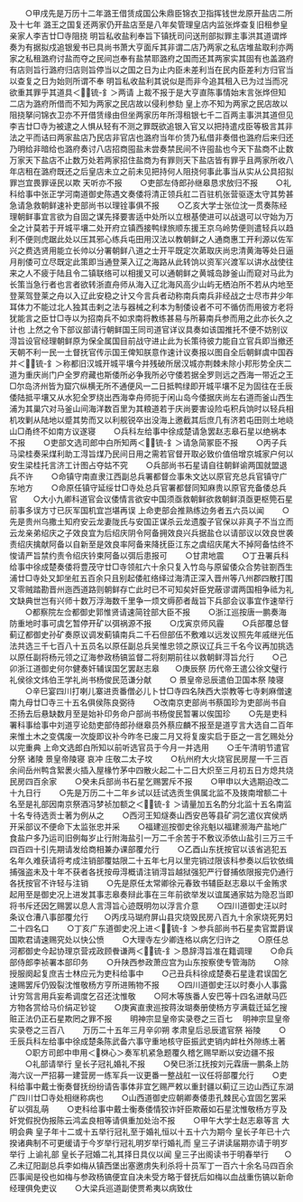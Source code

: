 <!-- { "loadSidebar": true } -->
　　○甲戌先是万历十二年潞王借赁成国公朱鼎臣锦衣卫指挥钱世龙原开盐店二所及十七年  潞王之国复还两家仍开盐店至是八年矣管理皇店内监张烨查复旧租参皇亲家人李吉廿□寺阻挠  明旨私收盐利奉旨下镇抚司问送刑部拟罪主事洪其道谓烨奏为有据拟戍追银爰书已具尚书萧大亨面斥其非谓二店乃两家之私店堆盐取利亦两家之私租潞府讨盐而夺之民间岂奉有盐禁耶潞府之国而还其两家实其固有也盖潞府有店则旨行潞府归店则旨停当以之国之日为止内臣未差利当在民内臣差利方归官当以查复之日为始则所谓不奉  明旨私收盐利其说似是而非今追其租入已为过当而况欲重其罪乎其道具＜锍-釒＞两请  上裁不报于是大亨直陈事情始末言张烨但知二店为潞府所借而不知为两家之民店故以侵利参劾  皇上亦不知为两家之民店故以阻挠拏问锦衣卫亦不开借赁缘由但坐两家历年所淂租银七千二百两主事洪其道但见李吉廿□寺为被逮之人惧从轻有不测之罪既欲追银入官又以把持遣戍臣等极言其非法之平而诘曰两家盐店乃民店非官店也潞府当年价赁乃私借非奏借也潞府后来归还乃明给非暗给也潞府奏讨八店招商囤盐未尝奏禁民间不许囤盐也今天下盐商不止数万家天下盐店不止数万处若两家招住盐商为有罪则天下盐店皆有罪乎且两家所收八年店租在潞府既还之后皇店未立之前未见把持何人阻挠何事此事当从实从公具招拟罪岂宜畏罪诬民以欺  天听亦不报
　　○吏部左侍郎孙继皋恳求放归不报
　　○礼科给事中张正学河南道御史陈遇文奏倭将清正领兵舡二百驻机张营驱逐太守其势甚急请急救朝鲜速补吏部尚书以理铨事俱不报
　　○乙亥大学士张位沈一贯奏陈经理朝鲜事宜言欲为自固之谋先择要害适中处所以立根基使进可以战退可以守始为万全之计莫若于开城平壤二处开府立镇西接鸭绿旅顺东援王京乌岭势便则遣轻兵以趋利不便则虎踞此处以压其邪心练兵屯田用汉法以教朝鲜之人通商惠工开利源以佐军兴之费选贤用能立长帅以分署朝鲜八道之士开平既定次苐取庆尚忠清黄海等处日逼月削倭可立尽既定此策即当通登莱入辽之海路从此转饷以资军兴渡军以讲水战使往来之人不疲于陆且令二镇联络可以相援又可以通朝鲜之黄城岛踄釜山而窥对马此为长策当急行者也言者欲转浙直舟师从海入辽北海风高少山屿无栖泊所不若从内地至登莱驾登莱之舟以入辽此安稳之计又今言兵者动称南兵南兵非经战之士尽市井少年耳体力不能过北人独其击剌之法与器械之利本为制倭设者不可不循仿而用彼方老将犹能言之臣廿□寺以为招南兵不如求南将教练甚易与所募南兵参而用之此亦长久之计也  上然之令下部议部请行朝鲜国王同司道官详议具奏如该国推托不便不妨别议淂旨设官经理朝鲜原为保全属国目前战守进止此为长策待彼力能自立官兵即当撤还天朝不利一民一土督抚官传示国王俾知朕意作速计议奏报以图自全后朝鲜虞中国吞并＜锍-釒＞称都旧汉城开城平壤今并残破所居汉城亦荆棘未除小邦形势全庆二道为重庆尚门户全罗府藏也斯倭所必争我所必守倭若据全罗则远之西海一带近之王□尔岛济州皆为窟穴纵横无所不通便风一二日抵鸭绿即开城平壤不足为固往在壬辰倭陆抵平壤又从水犯全罗绕出西海幸舟师扼于闲山岛今倭据庆尚左右道而釜山西生浦为其巢穴对马釜山间海洋数百里为其粮道若于庆尚要害设险屯积兵饷时以轻兵相机攻剿从陆地以蹙其势而又以利舰锐卒出没海上邀截其后庶几有济若屯田则土地峣山□甬终不如南方议遂寝
　　○兵科左给事中徐成楚请急罢赵志皋石星以绝祸本不报
　　○吏部文选司郎中白所知两＜锍-釒＞请急简冢臣不报
　　○丙子兵马梁桂奏采煤利助工淂旨煤乃民间日用之需若官督开取必致价值倍增京城家户何以安生梁桂托言济工计图占夺姑不究
　　○兵部尚书石星请自往朝鲜谕两国就盟退兵不许
　　○命镇守南直隶江西副总兵署都督佥事朱文达以原官充总兵官镇守广东地方
　　○命原任镇守延绥廿□寺处总兵官署都督同知麻贵以原官充备倭总兵官　　○大小九卿科道官会议倭情言欲安中国须亟救朝鲜欲救朝鲜湏亟更枢筦石星前事多误方寸已灰军国机宜岂堪再误  上命吏部会推熟练边务者五六员以闻
　　○先是贵州乌撒土知府安云龙妻陇氏与安国正谋杀云龙遗腹子官保以非真子不当立而云龙亲弟绍庆之子效良宜为后绍庆阴令阿备拥效良兴兵据盐仓以请部议以效良世袭责绍庆擒献阿备以自新至是效良率阿备来降抚臣江东之虞绍庆尾大不掉阿备怙终不悛请严旨禁约责令绍庆钤束阿备以弭后患报可
　　○甘肃地震
　　○丁丑署兵科给事中徐成楚奏倭将豊茂守廿□寺领舡六十余只复入竹岛与原留倭众合势驻劄西生浦廿□寺处又卸坐舡五百余只且别起倭舡络绎过海清正深入晋州等八州郡四散打围又零贼踏勘晋州迤西道路则朝鲜存亡此时已不可知矣奸臣党蔽谬谓两国相争祗为礼文缺典世岂有兴师十数万浮海数千里争一烦文缛莭者哉旨下兵部会议事宜作速举行
　　○都察院左佥都御史郭惟贤请速简铨部大臣不报
　　○浙江巡按唐一鹏奏海防重地时事可虞乞暂停开矿以弭祸源不报
　　○戊寅京师风霾
　　○兵部覆总督蓟辽都御史孙矿奏原议调发蓟镇南兵二千石但部伍不敷难以远发议照先年戚继光伍法共选三千七百八十五员名以原任副总兵吴惟忠领之原议辽兵三千名今议再加挑选以原任副将杨元领之辽海参政杨镐监督二将刻期前往以救朝鲜淂旨允行
　　○己卯浙江道御史何尔健奏奸辅误国乞罢赵志皋　　○庚辰祭  历代帝王遣公徐文璧行礼侯徐文炜伯王学礼尚书杨俊民范谦分献
　　○  景皇帝忌辰遣伯卫国本祭  陵寝
　　○辛巳宴四川打喇儿寨进贡番僧必儿卜廿□寺四名陕西大崇教等七寺剌麻僧速南九母廿□寺三十五名俱侯陈良弼待
　　○改南京吏部尚书蔡国珍为吏部尚书自丕扬去后悬缺数月至是始补印务命户部尚书杨俊民暂署以俟国珍
　　○先是吏科署科事给事中刘道亨论劾吏部侍郎孙继皋员外蔡应麟不报至是道亨言大选自二百年来惟土木之变偶废一次旋即议补今昨冬已废二月又将复废实启于臣之一言乞赐处分以完重典  上命文选郎白所知以前听选官员于今月一并选用
　　○壬午清明节遣官分祭  诸陵  景皇帝陵寝  哀冲  庄敬二太子坟
　　○杭州府大火烧官民房屋一千三百余间岳州鸭含絮褁火插入屋椽竹茅中四散火起二十二日大炽至三月初五日方熄共烧民房四百余家
　　○癸未兵部尚书石星乞赐罢斥不报
　　○甲申以大选期迫改二十九日行
　　○先是万历二十二年乡试以廷试选贡生俱属北监不及拨南增额二十名至是礼部因南京祭酒冯梦祯加额之＜锍-釒＞请量加五名酌分北监十五名南监十名专待选贡士著为例从之
　　○西河王知燧奏山西安邑等县矿洞乞遣仪宾侯炳开采部议不便命下太监张忠并采
　　○福建巡按御史徐兆魁以福建濒海产盐地广食盐户多乃运司旧例每岁止行附海盐引一万二千余苦于不敷议添依山盐引三万三千四百四十引先期请发给商相兼办课部覆允行
　　○乙酉山东抚按官以该省逃犯五名年久难获请将考成注销部覆姑限二十五年七月以里完销过限该科参奏以后钦依缉捕强盗未及十年不获者各抚按毋淂概请注销淂旨越狱强犯严行督捕依限报完仍通行各抚按官不许轻与注销
　　○先是原任太常卿徐元春致书辅臣赵志皋以千金贿求起用至是御史况上进发其事志皋奏辩此事在三年前欲举发以谊属通家姑为隐忍当即将书斥还因乞赐罢以息人言淂旨心迹既明勿以浮言介意
　　○四川道御史汪以时条议仓漕八事部覆允行　　○丙戌马瑚府屏山县灾烧毁民房八百九十余家烧死男妇二十四名口
　　○丁亥广东道御史况上进＜锍-釒＞参兵部尚书石星卖官鬻爵误国欺君请速赐究处以快公愤
　　○大理寺左少卿连格以病乞归许之
　　○原任总河都御史今起协理京营戎政顾餋谦两＜锍-釒＞恳辞淂旨准在籍调理
　　○命兵部侍郎李祯署本部印务
　　○升陕西参政萧应宫为山东按察使专管海防
　　○除授服阕起复庶吉士林应元为吏科给事中
　　○己丑兵科徐成楚奏石星逢君误国乞速赐罢斥仍毁裂沈惟敬杨方亨所进贿物不报
　　○四川道御史汪以时奏小人事露计穷驾言用兵妄希调度乞召还沈惟敬
　　○阿木等族番人安巴等十四名进献马匹方物各赏给马价绢疋钞锭
　　○庚寅直隶巡按蒋汝瑚奏册使杨方亨满载迁延乞搜赃正法仍正石星欺罔之罪不报
　　明神宗显皇帝实录卷之三百七
　明神宗显皇帝实录卷之三百八
　　万历二十五年三月辛卯朔  孝肃皇后忌辰遣官祭  裕陵
　　○壬辰兵科左给事中徐成楚条陈武备六事守重地核守臣振武吏销内衅杜外隙练土著
　　○职方司郎中申用＜棥心＞奏军机紧急题覆久稽乞赐早断以安边疆不报
　　○礼部请举行  皇长子冠礼婚礼不报
　　○癸巳浙江抚按刘元霖唐一鹏条上防海六议一严招募一建营房一练军兵一议更番一整战舡一议任将部覆允行
　　○吏科给事中戴士衡奏督抚纷纷请告事体非宜乞赐严敕以重封疆以蓟辽三边山西辽东湖广四川廿□寺处相继称病也
　　○山西道御史应朝卿奏倭患孔棘民心宜固乞罢采矿以弭乱萌
　　○吏科给事中戴士衡奏倭情狡诈奸臣欺蔽如石星沈惟敬杨方亨及奸党假掜伪报陈云鸿孟良相等请俱重加处治不报
　　○甲午大学士赵志皋等言  大明会典  皇子年十二或十五举行冠礼至于婚礼恒以十五十六为期今  皇长子年已十六揆诸典制不可更缓请于今岁举行冠礼明岁举行婚礼而  皇三子讲读届期亦请于明岁举行  上谕礼部  皇长子冠婚二礼其择日具仪以闻  皇三子出阁读书于明春举行　　○乙未辽阳副总兵李如梅从镇西堡出塞邀虏失利杀将十员军丁一百六十余名马四百余匹事闻是役也如梅与参政杨镐便宜自决未受方略于督抚后如梅以血战重伤镐以新命经理俱免吏议
　　○大梁兵巡道副使贾希夷以病致仕
